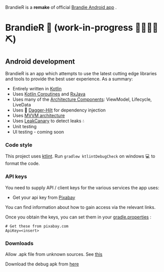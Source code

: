 

BrandieR is a **remake** of official [Brandie Android app](https://play.google.com/store/apps/details?id=io.brandie.brandie) .

# BrandieR 📱 (work-in-progress 👷🔧️👷‍♀️⛏)

## Android development

BrandieR is an app which attempts to use the latest cutting edge libraries and tools to provide the best user experience. As a summary:

 * Entirely written in [Kotlin](https://kotlinlang.org/)
 * Uses [Kotlin Coroutines](https://kotlinlang.org/docs/reference/coroutines/coroutines-guide.html) and [RxJava](https://github.com/ReactiveX/RxJava)
 * Uses many of the [Architecture Components](https://developer.android.com/topic/libraries/architecture/): ViewModel, Lifecycle, LiveData
 * Uses 🔪 [Dagger-Hilt](https://dagger.dev/hilt/) for dependency injection
 * Uses [MVVM architecture](https://en.wikipedia.org/wiki/Model%E2%80%93view%E2%80%93viewmodel)
 * Uses [LeakCanary](https://square.github.io/leakcanary/) to detect leaks 💧
 * Unit testing
 * UI testing - coming soon

### Code style

This project uses [ktlint](https://github.com/pinterest/ktlint). Run `gradlew ktlintDebugCheck` on windows 💻 to format the code.

### API keys

You need to supply API / client keys for the various services the
app uses:

- Get your api key from [Pixabay](https://pixabay.com/api/docs/)

You can find information about how to gain access via the relevant links.

Once you obtain the keys, you can set them in your [gradle.properties](/gradle.properties) :

```
# Get these from pixabay.com
ApiKey=<insert>
```

### Downloads

Allow .apk file from unknown sources. See [this](https://www.maketecheasier.com/install-apps-from-unknown-sources-android/)

Download the debug apk from [here](https://drive.google.com/file/d/1qglbJ3vyBZbWVS0j9s6zrF2P5ohN9uPL/view?usp=sharing)
